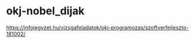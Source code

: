 # okj-nobel_dijak

https://infojegyzet.hu/vizsgafeladatok/okj-programozas/szoftverfejleszto-181002/
